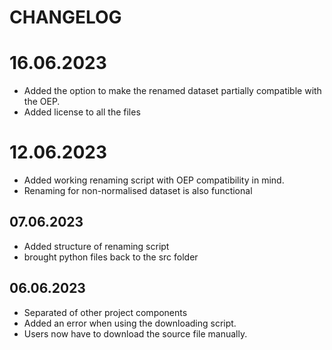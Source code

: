 # CHANGELOG

# 16.06.2023

- Added the option to make the renamed dataset partially compatible with the OEP.
- Added license to all the files

# 12.06.2023

- Added working renaming script with OEP compatibility in mind.
- Renaming for non-normalised dataset is also functional
## 07.06.2023

- Added structure of renaming script
- brought python files back to the src folder
## 06.06.2023

- Separated of other project components
- Added an error when using the downloading script.
- Users now have to download the source file manually.

